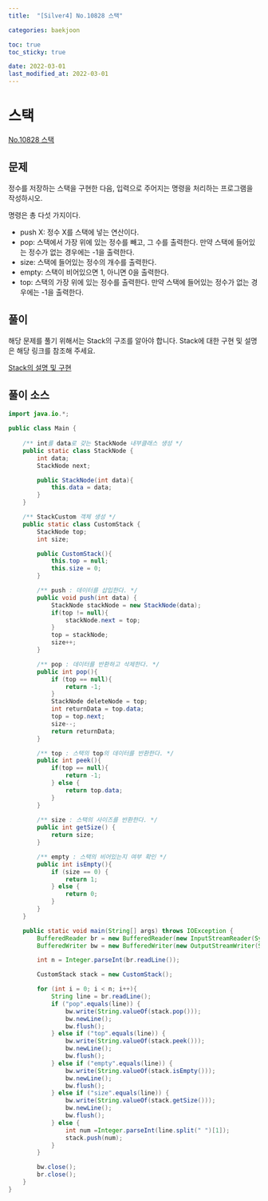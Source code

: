 ```yaml
---
title:  "[Silver4] No.10828 스택"

categories: baekjoon

toc: true
toc_sticky: true

date: 2022-03-01
last_modified_at: 2022-03-01
---
```


# 스택

[No.10828 스택](https://www.acmicpc.net/problem/10828)

## 문제

정수를 저장하는 스택을 구현한 다음, 입력으로 주어지는 명령을 처리하는 프로그램을 작성하시오.

명령은 총 다섯 가지이다.

- push X: 정수 X를 스택에 넣는 연산이다.
- pop: 스택에서 가장 위에 있는 정수를 빼고, 그 수를 출력한다. 만약 스택에 들어있는 정수가 없는 경우에는 -1을 출력한다.
- size: 스택에 들어있는 정수의 개수를 출력한다.
- empty: 스택이 비어있으면 1, 아니면 0을 출력한다.
- top: 스택의 가장 위에 있는 정수를 출력한다. 만약 스택에 들어있는 정수가 없는 경우에는 -1을 출력한다.

## 풀이

해당 문제를 풀기 위해서는 Stack의 구조를 알아야 합니다.
Stack에 대한 구현 및 설명은 해당 링크를 참조해 주세요.

[Stack의 설명 및 구현](https://dh37789.github.io/algorithm/stack/)

## 풀이 소스

```java
import java.io.*;

public class Main {
    
    /** int를 data로 갖는 StackNode 내부클래스 생성 */
    public static class StackNode {
        int data;
        StackNode next;

        public StackNode(int data){
            this.data = data;
        }
    }

    /** StackCustom 객체 생성 */
    public static class CustomStack {
        StackNode top;
        int size;

        public CustomStack(){
            this.top = null;
            this.size = 0;
        }

        /** push : 데이터를 삽입한다. */
        public void push(int data) {
            StackNode stackNode = new StackNode(data);
            if(top != null){
                stackNode.next = top;
            }
            top = stackNode;
            size++;
        }

        /** pop : 데이터를 반환하고 삭제한다. */
        public int pop(){
            if (top == null){
                return -1;
            }
            StackNode deleteNode = top;
            int returnData = top.data;
            top = top.next;
            size--;
            return returnData;
        }

        /** top : 스택의 top의 데이터를 반환한다. */
        public int peek(){
            if(top == null){
                return -1;
            } else {
                return top.data;
            }
        }
        
        /** size : 스택의 사이즈를 반환한다. */
        public int getSize() {
            return size;
        }

        /** empty : 스택의 비어있는지 여부 확인 */
        public int isEmpty(){
            if (size == 0) {
                return 1;
            } else {
                return 0;
            }
        }
    }

    public static void main(String[] args) throws IOException {
        BufferedReader br = new BufferedReader(new InputStreamReader(System.in));
        BufferedWriter bw = new BufferedWriter(new OutputStreamWriter(System.out));

        int n = Integer.parseInt(br.readLine());

        CustomStack stack = new CustomStack();

        for (int i = 0; i < n; i++){
            String line = br.readLine();
            if ("pop".equals(line)) {
                bw.write(String.valueOf(stack.pop()));
                bw.newLine();
                bw.flush();
            } else if ("top".equals(line)) {
                bw.write(String.valueOf(stack.peek()));
                bw.newLine();
                bw.flush();
            } else if ("empty".equals(line)) {
                bw.write(String.valueOf(stack.isEmpty()));
                bw.newLine();
                bw.flush();
            } else if ("size".equals(line)) {
                bw.write(String.valueOf(stack.getSize()));
                bw.newLine();
                bw.flush();
            } else {
                int num =Integer.parseInt(line.split(" ")[1]);
                stack.push(num);
            }
        }

        bw.close();
        br.close();
    }
}
```